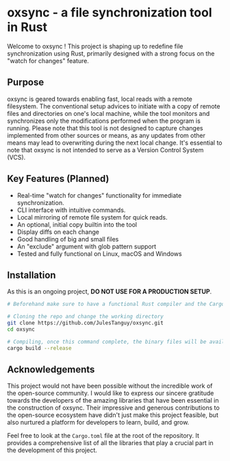 # oxsync - a file synchronization tool in Rust

Welcome to oxsync ! This project is shaping up to redefine file synchronization using Rust, primarily designed with a strong focus on the "watch for changes" feature.

## Purpose

oxsync is geared towards enabling fast, local reads with a remote filesystem. The conventional setup advices to initiate with a copy of remote files and directories on one's local machine, while the tool monitors and synchronizes only the modifications performed when the program is running. Please note that this tool is not designed to capture changes implemented from other sources or means, as any updates from other means may lead to overwriting during the next local change. It's essential to note that oxsync is not intended to serve as a Version Control System (VCS).

## Key Features (Planned)

- Real-time "watch for changes" functionality for immediate synchronization.
- CLI interface with intuitive commands.
- Local mirroring of remote file system for quick reads.
- An optional, initial copy builtin into the tool
- Display diffs on each change
- Good handling of big and small files
- An "exclude" argument with glob pattern support
- Tested and fully functional on Linux, macOS and Windows

## Installation

As this is an ongoing project, **DO NOT USE FOR A PRODUCTION SETUP**.

```sh
# Beforehand make sure to have a functional Rust compiler and the Cargo package manager installed

# Cloning the repo and change the working directory
git clone https://github.com/JulesTanguy/oxsync.git
cd oxsync

# Compiling, once this command complete, the binary files will be available in the 'target/release' directory.
cargo build --release
```

## Acknowledgements

This project would not have been possible without the incredible work of the open-source community. I would like to express our sincere gratitude towards the developers of the amazing libraries that have been essential in the construction of oxsync. Their impressive and generous contributions to the open-source ecosystem have didn't just make this project feasible, but also nurtured a platform for developers to learn, build, and grow.

Feel free to look at the `Cargo.toml` file at the root of the repository. It provides a comprehensive list of all the libraries that play a crucial part in the development of this project.
